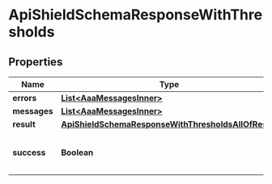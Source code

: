 

# ApiShieldSchemaResponseWithThresholds


## Properties

| Name | Type | Description | Notes |
|------------ | ------------- | ------------- | -------------|
|**errors** | [**List&lt;AaaMessagesInner&gt;**](AaaMessagesInner.md) |  |  |
|**messages** | [**List&lt;AaaMessagesInner&gt;**](AaaMessagesInner.md) |  |  |
|**result** | [**ApiShieldSchemaResponseWithThresholdsAllOfResult**](ApiShieldSchemaResponseWithThresholdsAllOfResult.md) |  |  |
|**success** | **Boolean** | Whether the API call was successful |  |



